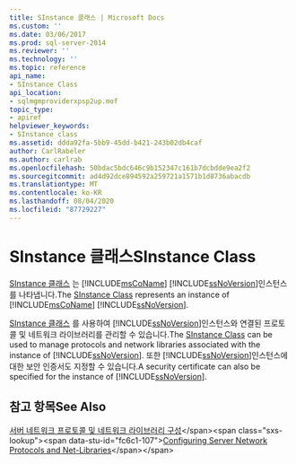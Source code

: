 ```yaml
---
title: SInstance 클래스 | Microsoft Docs
ms.custom: ''
ms.date: 03/06/2017
ms.prod: sql-server-2014
ms.reviewer: ''
ms.technology: ''
ms.topic: reference
api_name:
- SInstance Class
api_location:
- sqlmgmproviderxpsp2up.mof
topic_type:
- apiref
helpviewer_keywords:
- SInstance class
ms.assetid: ddda92fa-5bb9-45dd-b421-243b02db4caf
author: CarlRabeler
ms.author: carlrab
ms.openlocfilehash: 50bdac5bdc646c9b152347c161b7dcbdde9ea2f2
ms.sourcegitcommit: ad4d92dce894592a259721a1571b1d8736abacdb
ms.translationtype: MT
ms.contentlocale: ko-KR
ms.lasthandoff: 08/04/2020
ms.locfileid: "87729227"
---
```

# <a name="sinstance-class"></a><span data-ttu-id="fc6c1-102">SInstance 클래스</span><span class="sxs-lookup"><span data-stu-id="fc6c1-102">SInstance Class</span></span>
  <span data-ttu-id="fc6c1-103">[SInstance 클래스](sinstance-class.md) 는 [!INCLUDE[msCoName](../../../includes/msconame-md.md)] [!INCLUDE[ssNoVersion](../../../includes/ssnoversion-md.md)]인스턴스를 나타냅니다.</span><span class="sxs-lookup"><span data-stu-id="fc6c1-103">The [SInstance Class](sinstance-class.md) represents an instance of [!INCLUDE[msCoName](../../../includes/msconame-md.md)] [!INCLUDE[ssNoVersion](../../../includes/ssnoversion-md.md)].</span></span>  
  
 <span data-ttu-id="fc6c1-104">[SInstance 클래스](sinstance-class.md) 를 사용하여 [!INCLUDE[ssNoVersion](../../../includes/ssnoversion-md.md)]인스턴스와 연결된 프로토콜 및 네트워크 라이브러리를 관리할 수 있습니다.</span><span class="sxs-lookup"><span data-stu-id="fc6c1-104">The [SInstance Class](sinstance-class.md) can be used to manage protocols and network libraries associated with the instance of [!INCLUDE[ssNoVersion](../../../includes/ssnoversion-md.md)].</span></span> <span data-ttu-id="fc6c1-105">또한 [!INCLUDE[ssNoVersion](../../../includes/ssnoversion-md.md)]인스턴스에 대한 보안 인증서도 지정할 수 있습니다.</span><span class="sxs-lookup"><span data-stu-id="fc6c1-105">A security certificate can also be specified for the instance of [!INCLUDE[ssNoVersion](../../../includes/ssnoversion-md.md)].</span></span>  
  
## <a name="see-also"></a><span data-ttu-id="fc6c1-106">참고 항목</span><span class="sxs-lookup"><span data-stu-id="fc6c1-106">See Also</span></span>  
 <span data-ttu-id="fc6c1-107">[서버 네트워크 프로토콜 및 네트워크 라이브러리 구성](https://msdn.microsoft.com/library/ms177485\(v=sql.100\).aspx)</span><span class="sxs-lookup"><span data-stu-id="fc6c1-107">[Configuring Server Network Protocols and Net-Libraries](https://msdn.microsoft.com/library/ms177485\(v=sql.100\).aspx)</span></span>  
  
  
